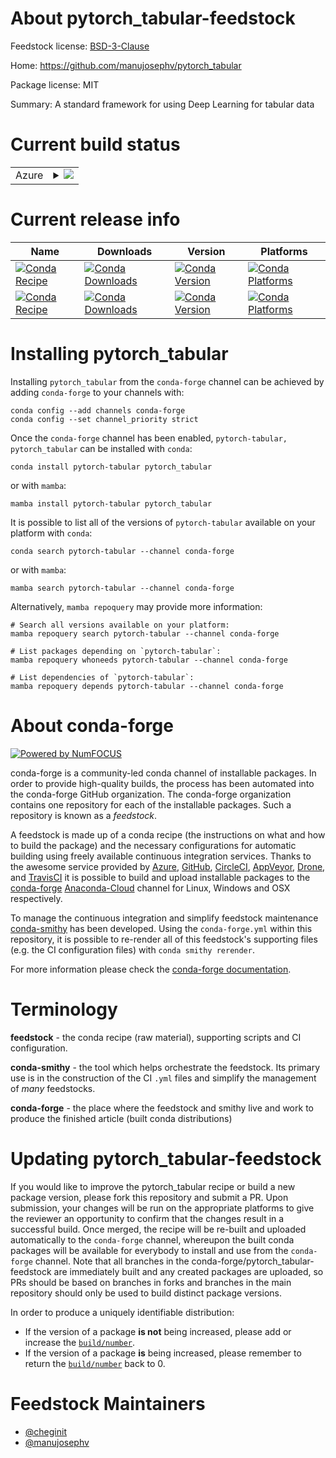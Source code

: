 About pytorch_tabular-feedstock
===============================

Feedstock license: [BSD-3-Clause](https://github.com/conda-forge/pytorch_tabular-feedstock/blob/main/LICENSE.txt)

Home: https://github.com/manujosephv/pytorch_tabular

Package license: MIT

Summary: A standard framework for using Deep Learning for tabular data

Current build status
====================


<table>
    
  <tr>
    <td>Azure</td>
    <td>
      <details>
        <summary>
          <a href="https://dev.azure.com/conda-forge/feedstock-builds/_build/latest?definitionId=19873&branchName=main">
            <img src="https://dev.azure.com/conda-forge/feedstock-builds/_apis/build/status/pytorch_tabular-feedstock?branchName=main">
          </a>
        </summary>
        <table>
          <thead><tr><th>Variant</th><th>Status</th></tr></thead>
          <tbody><tr>
              <td>linux_64</td>
              <td>
                <a href="https://dev.azure.com/conda-forge/feedstock-builds/_build/latest?definitionId=19873&branchName=main">
                  <img src="https://dev.azure.com/conda-forge/feedstock-builds/_apis/build/status/pytorch_tabular-feedstock?branchName=main&jobName=linux&configuration=linux%20linux_64_" alt="variant">
                </a>
              </td>
            </tr><tr>
              <td>osx_64</td>
              <td>
                <a href="https://dev.azure.com/conda-forge/feedstock-builds/_build/latest?definitionId=19873&branchName=main">
                  <img src="https://dev.azure.com/conda-forge/feedstock-builds/_apis/build/status/pytorch_tabular-feedstock?branchName=main&jobName=osx&configuration=osx%20osx_64_" alt="variant">
                </a>
              </td>
            </tr><tr>
              <td>win_64</td>
              <td>
                <a href="https://dev.azure.com/conda-forge/feedstock-builds/_build/latest?definitionId=19873&branchName=main">
                  <img src="https://dev.azure.com/conda-forge/feedstock-builds/_apis/build/status/pytorch_tabular-feedstock?branchName=main&jobName=win&configuration=win%20win_64_" alt="variant">
                </a>
              </td>
            </tr>
          </tbody>
        </table>
      </details>
    </td>
  </tr>
</table>

Current release info
====================

| Name | Downloads | Version | Platforms |
| --- | --- | --- | --- |
| [![Conda Recipe](https://img.shields.io/badge/recipe-pytorch--tabular-green.svg)](https://anaconda.org/conda-forge/pytorch-tabular) | [![Conda Downloads](https://img.shields.io/conda/dn/conda-forge/pytorch-tabular.svg)](https://anaconda.org/conda-forge/pytorch-tabular) | [![Conda Version](https://img.shields.io/conda/vn/conda-forge/pytorch-tabular.svg)](https://anaconda.org/conda-forge/pytorch-tabular) | [![Conda Platforms](https://img.shields.io/conda/pn/conda-forge/pytorch-tabular.svg)](https://anaconda.org/conda-forge/pytorch-tabular) |
| [![Conda Recipe](https://img.shields.io/badge/recipe-pytorch_tabular-green.svg)](https://anaconda.org/conda-forge/pytorch_tabular) | [![Conda Downloads](https://img.shields.io/conda/dn/conda-forge/pytorch_tabular.svg)](https://anaconda.org/conda-forge/pytorch_tabular) | [![Conda Version](https://img.shields.io/conda/vn/conda-forge/pytorch_tabular.svg)](https://anaconda.org/conda-forge/pytorch_tabular) | [![Conda Platforms](https://img.shields.io/conda/pn/conda-forge/pytorch_tabular.svg)](https://anaconda.org/conda-forge/pytorch_tabular) |

Installing pytorch_tabular
==========================

Installing `pytorch_tabular` from the `conda-forge` channel can be achieved by adding `conda-forge` to your channels with:

```
conda config --add channels conda-forge
conda config --set channel_priority strict
```

Once the `conda-forge` channel has been enabled, `pytorch-tabular, pytorch_tabular` can be installed with `conda`:

```
conda install pytorch-tabular pytorch_tabular
```

or with `mamba`:

```
mamba install pytorch-tabular pytorch_tabular
```

It is possible to list all of the versions of `pytorch-tabular` available on your platform with `conda`:

```
conda search pytorch-tabular --channel conda-forge
```

or with `mamba`:

```
mamba search pytorch-tabular --channel conda-forge
```

Alternatively, `mamba repoquery` may provide more information:

```
# Search all versions available on your platform:
mamba repoquery search pytorch-tabular --channel conda-forge

# List packages depending on `pytorch-tabular`:
mamba repoquery whoneeds pytorch-tabular --channel conda-forge

# List dependencies of `pytorch-tabular`:
mamba repoquery depends pytorch-tabular --channel conda-forge
```


About conda-forge
=================

[![Powered by
NumFOCUS](https://img.shields.io/badge/powered%20by-NumFOCUS-orange.svg?style=flat&colorA=E1523D&colorB=007D8A)](https://numfocus.org)

conda-forge is a community-led conda channel of installable packages.
In order to provide high-quality builds, the process has been automated into the
conda-forge GitHub organization. The conda-forge organization contains one repository
for each of the installable packages. Such a repository is known as a *feedstock*.

A feedstock is made up of a conda recipe (the instructions on what and how to build
the package) and the necessary configurations for automatic building using freely
available continuous integration services. Thanks to the awesome service provided by
[Azure](https://azure.microsoft.com/en-us/services/devops/), [GitHub](https://github.com/),
[CircleCI](https://circleci.com/), [AppVeyor](https://www.appveyor.com/),
[Drone](https://cloud.drone.io/welcome), and [TravisCI](https://travis-ci.com/)
it is possible to build and upload installable packages to the
[conda-forge](https://anaconda.org/conda-forge) [Anaconda-Cloud](https://anaconda.org/)
channel for Linux, Windows and OSX respectively.

To manage the continuous integration and simplify feedstock maintenance
[conda-smithy](https://github.com/conda-forge/conda-smithy) has been developed.
Using the ``conda-forge.yml`` within this repository, it is possible to re-render all of
this feedstock's supporting files (e.g. the CI configuration files) with ``conda smithy rerender``.

For more information please check the [conda-forge documentation](https://conda-forge.org/docs/).

Terminology
===========

**feedstock** - the conda recipe (raw material), supporting scripts and CI configuration.

**conda-smithy** - the tool which helps orchestrate the feedstock.
                   Its primary use is in the construction of the CI ``.yml`` files
                   and simplify the management of *many* feedstocks.

**conda-forge** - the place where the feedstock and smithy live and work to
                  produce the finished article (built conda distributions)


Updating pytorch_tabular-feedstock
==================================

If you would like to improve the pytorch_tabular recipe or build a new
package version, please fork this repository and submit a PR. Upon submission,
your changes will be run on the appropriate platforms to give the reviewer an
opportunity to confirm that the changes result in a successful build. Once
merged, the recipe will be re-built and uploaded automatically to the
`conda-forge` channel, whereupon the built conda packages will be available for
everybody to install and use from the `conda-forge` channel.
Note that all branches in the conda-forge/pytorch_tabular-feedstock are
immediately built and any created packages are uploaded, so PRs should be based
on branches in forks and branches in the main repository should only be used to
build distinct package versions.

In order to produce a uniquely identifiable distribution:
 * If the version of a package **is not** being increased, please add or increase
   the [``build/number``](https://docs.conda.io/projects/conda-build/en/latest/resources/define-metadata.html#build-number-and-string).
 * If the version of a package **is** being increased, please remember to return
   the [``build/number``](https://docs.conda.io/projects/conda-build/en/latest/resources/define-metadata.html#build-number-and-string)
   back to 0.

Feedstock Maintainers
=====================

* [@cheginit](https://github.com/cheginit/)
* [@manujosephv](https://github.com/manujosephv/)

